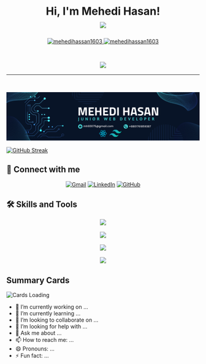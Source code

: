 <h1 align="center">
Hi, I'm Mehedi Hasan!
<br>
	<a href="https://github.com/mehedihassan1603" target="_self">
		<img src="https://media.giphy.com/media/hvRJCLFzcasrR4ia7z/giphy.gif" width="30">
	</a>
</h1>
<p align="center">
	<a href="https://github.com/mehedihassan1603">
		<img src="https://komarev.com/ghpvc/?username=mehedihassan1603&label=Profile%20views&color=0e75b6&style=flat" alt="mehedihassan1603" />
	</a>
	<a href="https://github.com/mehedihassan1603">
		<img src="https://img.shields.io/github/followers/mehedihassan1603?label=Followers" alt="mehedihassan1603" />
	</a>
</p>

<br/>
<p align="center">
	<a href="https://github.com/mehedihassan1603">
		<img src="https://readme-typing-svg.herokuapp.com?lines=Computer+Science+Student;Junior+Web+Developer;HTML%20|%20CSS%20|%20JS;Always%20learning%20new%20things&center=true&width=380&height=45">
	</a>
</p>

<hr>
<br>

![The San Juan Mountains are beautiful!](/image/Navy%20Blue%20Geometric%20Technology%20LinkedIn%20Banner.png "San Juan Mountains")

[![GitHub Streak](https://github-readme-streak-stats.herokuapp.com?user=mehedihassan1603&theme=carbonfox)](https://git.io/streak-stats)


## 🤝 Connect with me
<p align="center">
	<a href="mailto:mh93075@gmail.com"><img img src="https://img.shields.io/badge/gmail-%23EA4335.svg?style=plastic&logo=gmail&logoColor=white" alt="Gmail"/></a>
	<a href="https://www.linkedin.com/in/mehedi-hasan-221607260/"><img src="https://img.shields.io/badge/linkedin-%230A66C2.svg?style=plastic&logo=linkedin&logoColor=white" alt="LinkedIn"/></a>
	<a href="https://github.com/mehedihassan1603"><img src="https://img.shields.io/badge/github-%23181717.svg?style=plastic&logo=github&logoColor=white" alt="GitHub"/></a>
	
</p>


## 🛠️ Skills and Tools

<p align="center">
  <a href="https://skillicons.dev">
    <img src="https://skillicons.dev/icons?i=html,css,tailwind,js,php" />
  </a>
</p>
<p align="center">
  <a href="https://skillicons.dev">
    <img src="https://skillicons.dev/icons?i=react,nextjs" />
  </a>
</p>
<p align="center">
  <a href="https://skillicons.dev">
    <img src="https://skillicons.dev/icons?i=nodejs,express,mongodb,firebase" />
  </a>
</p>
<p align="center">
  <a href="https://skillicons.dev">
    <img src="https://skillicons.dev/icons?i=git,github,vercel" />
  </a>
</p>

## Summary Cards

![Cards Loading](http://github-profile-summary-cards.vercel.app/api/cards/profile-details?username=mehedihassan1603&theme=nord_dark)


- 🔭 I’m currently working on ...
- 🌱 I’m currently learning ...
- 👯 I’m looking to collaborate on ...
- 🤔 I’m looking for help with ...
- 💬 Ask me about ...
- 📫 How to reach me: ...
- 😄 Pronouns: ...
- ⚡ Fun fact: ...
